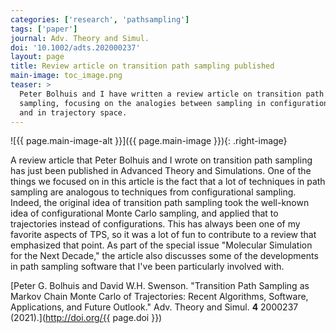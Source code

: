 ```yaml
---
categories: ['research', 'pathsampling']
tags: ['paper']
journal: Adv. Theory and Simul.
doi: '10.1002/adts.202000237'
layout: page
title: Review article on transition path sampling published
main-image: toc_image.png
teaser: >
  Peter Bolhuis and I have written a review article on transition path
  sampling, focusing on the analogies between sampling in configuration space
  and in trajectory space.
---
```


![{{ page.main-image-alt }}]({{ page.main-image }}){: .right-image}

A review article that Peter Bolhuis and I wrote on transition path sampling has just been published in Advanced Theory and Simulations.
One of the things we focused on in this article is the fact that a lot of techniques in path sampling are analogous to techniques from configurational sampling.
Indeed, the original idea of transition path sampling took the well-known idea of configurational Monte Carlo sampling, and applied that to trajectories instead of configurations.
This has always been one of my favorite aspects of TPS, so it was a lot of fun to contribute to a review that emphasized that point.
As part of the special issue "Molecular Simulation for the Next Decade," the article also discusses some of the developments in path sampling software that I've been particularly involved with.

[Peter G. Bolhuis and David W.H. Swenson. "Transition Path Sampling as Markov Chain Monte Carlo of Trajectories: Recent Algorithms, Software, Applications, and Future Outlook." Adv. Theory and Simul. **4** 2000237 (2021).](http://doi.org/{{ page.doi }})
